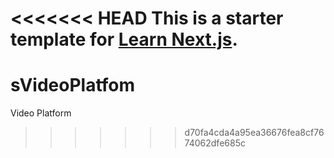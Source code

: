 <<<<<<< HEAD
This is a starter template for [Learn Next.js](https://nextjs.org/learn).
=======
# sVideoPlatfom
Video Platform
>>>>>>> d70fa4cda4a95ea36676fea8cf7674062dfe685c
